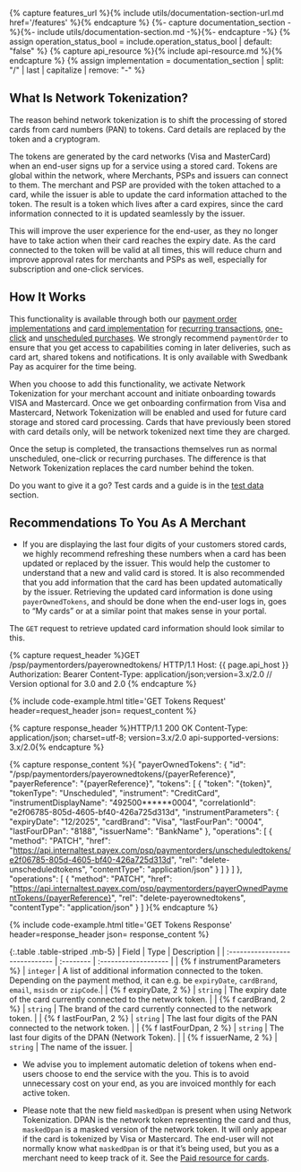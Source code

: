 {% capture features_url %}{% include utils/documentation-section-url.md href='/features' %}{% endcapture %}
{%- capture documentation_section -%}{%- include utils/documentation-section.md -%}{%- endcapture -%}
{% assign operation_status_bool = include.operation_status_bool | default: "false" %}
{% capture api_resource %}{% include api-resource.md %}{% endcapture %}
{% assign implementation = documentation_section | split: "/" | last | capitalize | remove: "-" %}

## What Is Network Tokenization?

The reason behind network tokenization is to shift the processing of stored
cards from card numbers (PAN) to tokens. Card details are replaced by the token
and a cryptogram.

The tokens are generated by the card networks (Visa and MasterCard) when an
end-user signs up for a service using a stored card. Tokens are global within
the network, where Merchants, PSPs and issuers can connect to them. The merchant
and PSP are provided with the token attached to a card, while the issuer is able
to update the card information attached to the token. The result is a token
which lives after a card expires, since the card information connected to it is
updated seamlessly by the issuer.

This will improve the user experience for the end-user, as they no longer have
to take action when their card reaches the expiry date. As the card connected to
the token will be valid at all times, this will reduce churn and improve
approval rates for merchants and PSPs as well, especially for subscription and
one-click services.

## How It Works

This functionality is available through both our
[payment order implementations][payment-order] and [card implementation][card]
for [recurring transactions][recur], [one-click][one-click] and
[unscheduled purchases][unscheduled]. We strongly recommend `paymentOrder` to
ensure that you get access to capabilities coming in later deliveries, such as
card art, shared tokens and notifications. It is only available with Swedbank
Pay as acquirer for the time being.

When you choose to add this functionality, we activate Network Tokenization for
your merchant account and initiate onboarding towards VISA and Mastercard. Once
we get onboarding confirmation from Visa and Mastercard, Network Tokenization
will be enabled and used for future card storage and stored card processing.
Cards that have previously been stored with card details only, will be network
tokenized next time they are charged.

Once the setup is completed, the transactions themselves run as normal
unscheduled, one-click or recurring purchases. The difference is that Network
Tokenization replaces the card number behind the token.

Do you want to give it a go? Test cards and a guide is in the
[test data][test-data] section.

## Recommendations To You As A Merchant

*   If you are displaying the last four digits of your customers stored cards,
    we highly recommend refreshing these numbers when a card has been updated or
    replaced by the issuer. This would help the customer to understand that a
    new and valid card is stored. It is also recommended that you add
    information that the card has been updated automatically by the issuer.
    Retrieving the updated card information is done using `payerOwnedTokens`,
    and should be done when the end-user logs in, goes to “My cards” or at a
    similar point that makes sense in your portal.

The `GET` request to retrieve updated card information should look similar to
this.

{% capture request_header %}GET /psp/paymentorders/payerownedtokens/<payerReference> HTTP/1.1
Host: {{ page.api_host }}
Authorization: Bearer <AccessToken>
Content-Type: application/json;version=3.x/2.0      // Version optional for 3.0 and 2.0 {% endcapture %}

{% include code-example.html
    title='GET Tokens Request'
    header=request_header
    json= request_content
    %}

{% capture response_header %}HTTP/1.1 200 OK
Content-Type: application/json; charset=utf-8; version=3.x/2.0
api-supported-versions: 3.x/2.0{% endcapture %}

{% capture response_content %}{
  "payerOwnedTokens": {
        "id": "/psp/paymentorders/payerownedtokens/{payerReference}",
        "payerReference": "{payerReference}",
        "tokens": [
            {
                "token": "{token}",
                "tokenType": "Unscheduled",
                "instrument": "CreditCard",
                "instrumentDisplayName": "492500******0004",
                "correlationId": "e2f06785-805d-4605-bf40-426a725d313d",
                "instrumentParameters": {
                    "expiryDate": "12/2025",
                    "cardBrand": "Visa",
                    "lastFourPan": "0004",
                    "lastFourDPan": "8188",
                    "issuerName": "BankName"
                },
                "operations": [
                    {
                        "method": "PATCH",
                        "href": "https://api.internaltest.payex.com/psp/paymentorders/unscheduledtokens/e2f06785-805d-4605-bf40-426a725d313d",
                        "rel": "delete-unscheduledtokens",
                        "contentType": "application/json"
                    }
                ]
            }
        ]
    },
    "operations": [
        {
            "method": "PATCH",
            "href": "https://api.internaltest.payex.com/psp/paymentorders/payerOwnedPaymentTokens/{payerReference}",
            "rel": "delete-payerownedtokens",
            "contentType": "application/json"
        }
    ]
}{% endcapture %}

{% include code-example.html
    title='GET Tokens Response'
    header=response_header
    json= response_content
    %}

{:.table .table-striped .mb-5}
| Field                          | Type      | Description    |
| :----------------------------- | :-------- | :------------------- |
| {% f instrumentParameters %}   | `integer` | A list of additional information connected to the token. Depending on the payment method, it can e.g. be `expiryDate`, `cardBrand`, `email`, `msisdn` or `zipCode`.|
| {% f expiryDate, 2 %}      | `string`  | The expiry date of the card currently connected to the network token.                                  |
| {% f cardBrand, 2 %}                 | `string` | The brand of the card currently connected to the network token.                                          |
| {% f lastFourPan, 2 %}               | `string`  | The last four digits of the PAN connected to the network token. |
| {% f lastFourDpan, 2 %}                 | `string` | The last four digits of the DPAN (Network Token).                                           |
| {% f issuerName, 2 %}               | `string`  | The name of the issuer. |

*   We advise you to implement automatic deletion of tokens when end-users
choose to end the service with the you. This is to avoid unnecessary cost on
your end, as you are invoiced monthly for each active token.

*   Please note that the new field `maskedDpan` is present when using Network
Tokenization. DPAN is the network token representing the card and thus,
`maskedDpan` is a masked version of the network token. It will only appear if
the card is tokenized by Visa or Mastercard. The end-user will not normally know
what `maskedDpan` is or that it’s being used, but you as a merchant need to keep
track of it. See the [Paid resource for cards][paid-resource-model].

[card]: https://developer.swedbankpay.com/old-implementations/payment-instruments-v1/card/
[paid-resource-model]: https://developer.swedbankpay.com/checkout-v3/features/technical-reference/resource-sub-models#card-paid-resource
[one-click]: https://developer.swedbankpay.com/checkout-v3/features/optional/one-click
[unscheduled]: https://developer.swedbankpay.com/checkout-v3/features/optional/unscheduled
[recur]: https://developer.swedbankpay.com/checkout-v3/features/optional/recur
[payment-order]: /checkout-v3/get-started/payment-request
[test-data]: https://developer.swedbankpay.com/checkout-v3/test-data/network-tokenization
